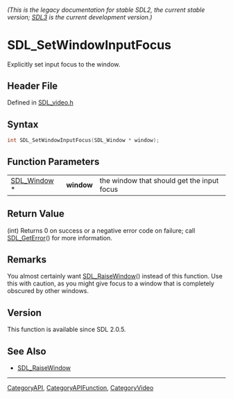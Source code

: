 ###### (This is the legacy documentation for stable SDL2, the current stable version; [SDL3](https://wiki.libsdl.org/SDL3/) is the current development version.)
# SDL_SetWindowInputFocus

Explicitly set input focus to the window.

## Header File

Defined in [SDL_video.h](https://github.com/libsdl-org/SDL/blob/SDL2/include/SDL_video.h)

## Syntax

```c
int SDL_SetWindowInputFocus(SDL_Window * window);
```

## Function Parameters

|                            |            |                                            |
| -------------------------- | ---------- | ------------------------------------------ |
| [SDL_Window](SDL_Window) * | **window** | the window that should get the input focus |

## Return Value

(int) Returns 0 on success or a negative error code on failure; call
[SDL_GetError](SDL_GetError)() for more information.

## Remarks

You almost certainly want [SDL_RaiseWindow](SDL_RaiseWindow)() instead of
this function. Use this with caution, as you might give focus to a window
that is completely obscured by other windows.

## Version

This function is available since SDL 2.0.5.

## See Also

- [SDL_RaiseWindow](SDL_RaiseWindow)

----
[CategoryAPI](CategoryAPI), [CategoryAPIFunction](CategoryAPIFunction), [CategoryVideo](CategoryVideo)

